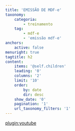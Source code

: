 ```yaml
---
title: 'EMISSÃO DE MDF-e'
taxonomy:
    categoria:
        - treinamento
    tag:
        - mdf-e
        - 'emissão mdf-e'
anchors:
    active: false
menuright: true
tagtitle: h2
content:
    items: '@self.children'
    leading: '0'
    columns: '2'
    limit: '10'
    order:
        by: date
        dir: desc
    show_date: '0'
    pagination: '1'
    url_taxonomy_filters: '1'
---
```


[plugin:youtube](https://www.youtube.com/watch?v=5aq1V5HkGfY)